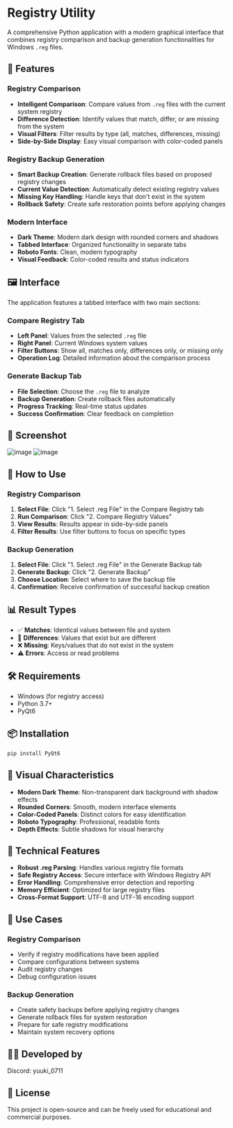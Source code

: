 # Registry Utility

A comprehensive Python application with a modern graphical interface that combines registry comparison and backup generation functionalities for Windows `.reg` files.

## 🎯 Features

### Registry Comparison
- **Intelligent Comparison**: Compare values from `.reg` files with the current system registry
- **Difference Detection**: Identify values that match, differ, or are missing from the system
- **Visual Filters**: Filter results by type (all, matches, differences, missing)
- **Side-by-Side Display**: Easy visual comparison with color-coded panels

### Registry Backup Generation
- **Smart Backup Creation**: Generate rollback files based on proposed registry changes
- **Current Value Detection**: Automatically detect existing registry values
- **Missing Key Handling**: Handle keys that don't exist in the system
- **Rollback Safety**: Create safe restoration points before applying changes

### Modern Interface
- **Dark Theme**: Modern dark design with rounded corners and shadows
- **Tabbed Interface**: Organized functionality in separate tabs
- **Roboto Fonts**: Clean, modern typography
- **Visual Feedback**: Color-coded results and status indicators

## 🖼️ Interface

The application features a tabbed interface with two main sections:

### Compare Registry Tab
- **Left Panel**: Values from the selected `.reg` file
- **Right Panel**: Current Windows system values
- **Filter Buttons**: Show all, matches only, differences only, or missing only
- **Operation Log**: Detailed information about the comparison process

### Generate Backup Tab
- **File Selection**: Choose the `.reg` file to analyze
- **Backup Generation**: Create rollback files automatically
- **Progress Tracking**: Real-time status updates
- **Success Confirmation**: Clear feedback on completion

## 📸 Screenshot

![image](https://github.com/user-attachments/assets/09836ca5-181f-4d8c-bbc2-bfafc0d0760a)
![image](https://github.com/user-attachments/assets/111e5550-a39c-410a-802c-fd7991780135)



## 🚀 How to Use

### Registry Comparison
1. **Select File**: Click "1. Select .reg File" in the Compare Registry tab
2. **Run Comparison**: Click "2. Compare Registry Values"
3. **View Results**: Results appear in side-by-side panels
4. **Filter Results**: Use filter buttons to focus on specific types

### Backup Generation
1. **Select File**: Click "1. Select .reg File" in the Generate Backup tab
2. **Generate Backup**: Click "2. Generate Backup"
3. **Choose Location**: Select where to save the backup file
4. **Confirmation**: Receive confirmation of successful backup creation

## 📊 Result Types

- ✅ **Matches**: Identical values between file and system
- 🔄 **Differences**: Values that exist but are different
- ❌ **Missing**: Keys/values that do not exist in the system
- ⚠️ **Errors**: Access or read problems

## 🛠️ Requirements

- Windows (for registry access)
- Python 3.7+
- PyQt6

## 📦 Installation

```bash
pip install PyQt6
```

## 🎨 Visual Characteristics

- **Modern Dark Theme**: Non-transparent dark background with shadow effects
- **Rounded Corners**: Smooth, modern interface elements
- **Color-Coded Panels**: Distinct colors for easy identification
- **Roboto Typography**: Professional, readable fonts
- **Depth Effects**: Subtle shadows for visual hierarchy

## 🔧 Technical Features

- **Robust .reg Parsing**: Handles various registry file formats
- **Safe Registry Access**: Secure interface with Windows Registry API
- **Error Handling**: Comprehensive error detection and reporting
- **Memory Efficient**: Optimized for large registry files
- **Cross-Format Support**: UTF-8 and UTF-16 encoding support

## 📝 Use Cases

### Registry Comparison
- Verify if registry modifications have been applied
- Compare configurations between systems
- Audit registry changes
- Debug configuration issues

### Backup Generation
- Create safety backups before applying registry changes
- Generate rollback files for system restoration
- Prepare for safe registry modifications
- Maintain system recovery options

## 👨‍💻 Developed by

Discord: yuuki_0711

## 📄 License

This project is open-source and can be freely used for educational and commercial purposes.

